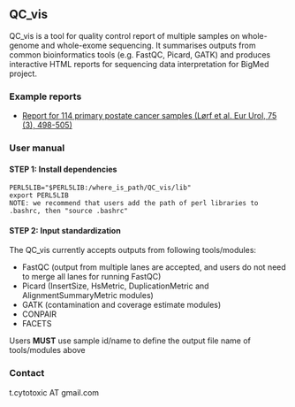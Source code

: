 ## QC_vis
QC_vis is a tool for quality control report of multiple samples on whole-genome and whole-exome sequencing. It summarises outputs from common bioinformatics tools (e.g. FastQC, Picard, GATK) and produces interactive HTML reports for sequencing data interpretation for BigMed project.


### Example reports
* [Report for 114 primary postate cancer samples (Lørf et al. Eur Urol, 75 (3), 498-505)](http://folk.uio.no/senz/Quality_control_report_example.html)


### User manual

#### STEP 1: Install dependencies

    PERL5LIB="$PERL5LIB:/where_is_path/QC_vis/lib"
    export PERL5LIB
    NOTE: we recommend that users add the path of perl libraries to .bashrc, then "source .bashrc"
    
#### STEP 2: Input standardization

The QC_vis currently accepts outputs from following tools/modules:
  * FastQC (output from multiple lanes are accepted, and users do not need to merge all lanes for running FastQC) 
  * Picard (InsertSize, HsMetric, DuplicationMetric and AlignmentSummaryMetric modules)
  * GATK (contamination and coverage estimate modules)
  * CONPAIR
  * FACETS

Users __MUST__ use sample id/name to define the output file name of tools/modules above

### Contact

t.cytotoxic AT gmail.com
